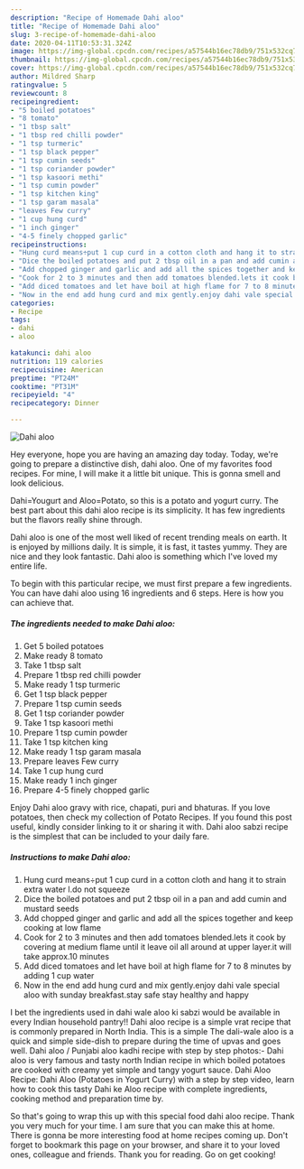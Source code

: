 ```yaml
---
description: "Recipe of Homemade Dahi aloo"
title: "Recipe of Homemade Dahi aloo"
slug: 3-recipe-of-homemade-dahi-aloo
date: 2020-04-11T10:53:31.324Z
image: https://img-global.cpcdn.com/recipes/a57544b16ec78db9/751x532cq70/dahi-aloo-recipe-main-photo.jpg
thumbnail: https://img-global.cpcdn.com/recipes/a57544b16ec78db9/751x532cq70/dahi-aloo-recipe-main-photo.jpg
cover: https://img-global.cpcdn.com/recipes/a57544b16ec78db9/751x532cq70/dahi-aloo-recipe-main-photo.jpg
author: Mildred Sharp
ratingvalue: 5
reviewcount: 8
recipeingredient:
- "5 boiled potatoes"
- "8 tomato"
- "1 tbsp salt"
- "1 tbsp red chilli powder"
- "1 tsp turmeric"
- "1 tsp black pepper"
- "1 tsp cumin seeds"
- "1 tsp coriander powder"
- "1 tsp kasoori methi"
- "1 tsp cumin powder"
- "1 tsp kitchen king"
- "1 tsp garam masala"
- "leaves Few curry"
- "1 cup hung curd"
- "1 inch ginger"
- "4-5 finely chopped garlic"
recipeinstructions:
- "Hung curd means÷put 1 cup curd in a cotton cloth and hang it to strain extra water l.do not squeeze"
- "Dice the boiled potatoes and put 2 tbsp oil in a pan and add cumin and mustard seeds"
- "Add chopped ginger and garlic and add all the spices together and keep cooking at low flame"
- "Cook for 2 to 3 minutes and then add tomatoes blended.lets it cook by covering at medium flame until it leave oil all around at upper layer.it will take approx.10 minutes"
- "Add diced tomatoes and let have boil at high flame for 7 to 8 minutes by adding 1 cup water"
- "Now in the end add hung curd and mix gently.enjoy dahi vale special aloo with sunday breakfast.stay safe stay healthy and happy"
categories:
- Recipe
tags:
- dahi
- aloo

katakunci: dahi aloo 
nutrition: 119 calories
recipecuisine: American
preptime: "PT24M"
cooktime: "PT31M"
recipeyield: "4"
recipecategory: Dinner

---
```



![Dahi aloo](https://img-global.cpcdn.com/recipes/a57544b16ec78db9/751x532cq70/dahi-aloo-recipe-main-photo.jpg)

Hey everyone, hope you are having an amazing day today. Today, we're going to prepare a distinctive dish, dahi aloo. One of my favorites food recipes. For mine, I will make it a little bit unique. This is gonna smell and look delicious.

Dahi=Yougurt and Aloo=Potato, so this is a potato and yogurt curry. The best part about this dahi aloo recipe is its simplicity. It has few ingredients but the flavors really shine through.

Dahi aloo is one of the most well liked of recent trending meals on earth. It is enjoyed by millions daily. It is simple, it is fast, it tastes yummy. They are nice and they look fantastic. Dahi aloo is something which I've loved my entire life.


To begin with this particular recipe, we must first prepare a few ingredients. You can have dahi aloo using 16 ingredients and 6 steps. Here is how you can achieve that.

<!--inarticleads1-->

##### The ingredients needed to make Dahi aloo:

1. Get 5 boiled potatoes
1. Make ready 8 tomato
1. Take 1 tbsp salt
1. Prepare 1 tbsp red chilli powder
1. Make ready 1 tsp turmeric
1. Get 1 tsp black pepper
1. Prepare 1 tsp cumin seeds
1. Get 1 tsp coriander powder
1. Take 1 tsp kasoori methi
1. Prepare 1 tsp cumin powder
1. Take 1 tsp kitchen king
1. Make ready 1 tsp garam masala
1. Prepare leaves Few curry
1. Take 1 cup hung curd
1. Make ready 1 inch ginger
1. Prepare 4-5 finely chopped garlic


Enjoy Dahi aloo gravy with rice, chapati, puri and bhaturas. If you love potatoes, then check my collection of Potato Recipes. If you found this post useful, kindly consider linking to it or sharing it with. Dahi aloo sabzi recipe is the simplest that can be included to your daily fare. 

<!--inarticleads2-->

##### Instructions to make Dahi aloo:

1. Hung curd means÷put 1 cup curd in a cotton cloth and hang it to strain extra water l.do not squeeze
1. Dice the boiled potatoes and put 2 tbsp oil in a pan and add cumin and mustard seeds
1. Add chopped ginger and garlic and add all the spices together and keep cooking at low flame
1. Cook for 2 to 3 minutes and then add tomatoes blended.lets it cook by covering at medium flame until it leave oil all around at upper layer.it will take approx.10 minutes
1. Add diced tomatoes and let have boil at high flame for 7 to 8 minutes by adding 1 cup water
1. Now in the end add hung curd and mix gently.enjoy dahi vale special aloo with sunday breakfast.stay safe stay healthy and happy


I bet the ingredients used in dahi wale aloo ki sabzi would be available in every Indian household pantry!! Dahi aloo recipe is a simple vrat recipe that is commonly prepared in North India. This is a simple The dali-wale aloo is a quick and simple side-dish to prepare during the time of upvas and goes well. Dahi aloo / Punjabi aloo kadhi recipe with step by step photos:- Dahi aloo is very famous and tasty north Indian recipe in which boiled potatoes are cooked with creamy yet simple and tangy yogurt sauce. Dahi Aloo Recipe: Dahi Aloo (Potatoes in Yogurt Curry) with a step by step video, learn how to cook this tasty Dahi ke Aloo recipe with complete ingredients, cooking method and preparation time by. 

So that's going to wrap this up with this special food dahi aloo recipe. Thank you very much for your time. I am sure that you can make this at home. There is gonna be more interesting food at home recipes coming up. Don't forget to bookmark this page on your browser, and share it to your loved ones, colleague and friends. Thank you for reading. Go on get cooking!
